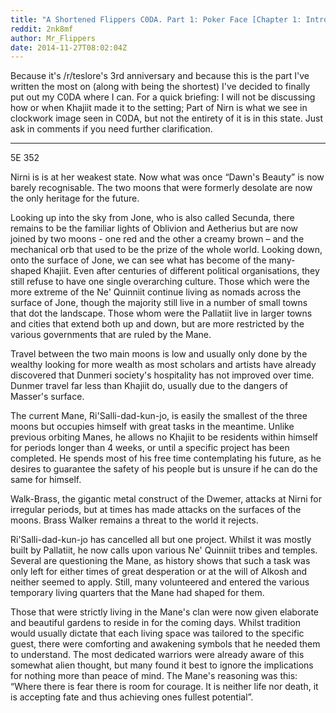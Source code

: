 ```yaml
---
title: "A Shortened Flippers C0DA. Part 1: Poker Face [Chapter 1: Introduction]"
reddit: 2nk8mf
author: Mr_Flippers
date: 2014-11-27T08:02:04Z
---
```


Because it's /r/teslore's 3rd anniversary and because this is the part I've written the most on (along with being the shortest) I've decided to finally put out my C0DA where I can. For a quick briefing: I will not be discussing how or when Khajiit made it to the setting; Part of Nirn is what we see in clockwork image seen in C0DA, but not the entirety of it is in this state. Just ask in comments if you need further clarification.

*************

5E 352

Nirni is is at her weakest state. Now what was once “Dawn's Beauty” is now barely recognisable. The two moons that were formerly desolate are now the only heritage for the future.

Looking up into the sky from Jone, who is also called Secunda, there remains to be the familiar lights of Oblivion and Aetherius but are now joined by two moons - one red and the other a creamy brown – and the mechanical orb that used to be the prize of the whole world. Looking down, onto the surface of Jone, we can see what has become of the many-shaped Khajiit. Even after centuries of different political organisations, they still refuse to have one single overarching culture. Those which were the more extreme of the Ne' Quinniit continue living as nomads across the surface of Jone, though the majority still live in a number of small towns that dot the landscape. Those whom were the Pallatiit live in larger towns and cities that extend both up and down, but are more restricted by the various governments that are ruled by the Mane.

Travel between the two main moons is low and usually only done by the wealthy looking for more wealth as most scholars and artists have already discovered that Dunmeri society's hospitality has not improved over time. Dunmer travel far less than Khajiit do, usually due to the dangers of Masser's surface.

The current Mane, Ri'Salli-dad-kun-jo, is easily the smallest of the three moons but occupies himself with great tasks in the meantime. Unlike previous orbiting Manes, he allows no Khajiit to be residents within himself for periods longer than 4 weeks, or until a specific project has been completed. He spends most of his free time contemplating his future, as he desires to guarantee the safety of his people but is unsure if he can do the same for himself.

Walk-Brass, the gigantic metal construct of the Dwemer, attacks at Nirni for irregular periods, but at times has made attacks on the surfaces of the moons. Brass Walker remains a threat to the world it rejects.

Ri'Salli-dad-kun-jo has cancelled all but one project. Whilst it was mostly built by Pallatiit, he now calls upon various Ne' Quinniit tribes and temples. Several are questioning the Mane, as history shows that such a task was only left for either times of great desperation or at the will of Alkosh and neither seemed to apply. Still, many volunteered and entered the various temporary living quarters that the Mane had shaped for them.

Those that were strictly living in the Mane's clan were now given elaborate and beautiful gardens to reside in for the coming days. Whilst tradition would usually dictate that each living space was tailored to the specific guest, there were comforting and awakening symbols that he needed them to understand. The most dedicated warriors were already aware of this somewhat alien thought, but many found it best to ignore the implications for nothing more than peace of mind. The Mane's reasoning was this: “Where there is fear there is room for courage. It is neither life nor death, it is accepting fate and thus achieving ones fullest potential”.
